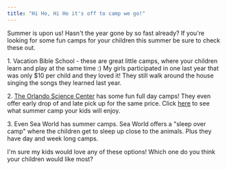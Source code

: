 ```yaml
---
title: "Hi Ho, Hi Ho it's off to camp we go!"
---
```


Summer is upon us! Hasn't the year gone by so fast already? If you're looking for some fun camps for your children this summer be sure to check these out.

1\. Vacation Bible School - these are great little camps, where your children learn and play at the same time :) My girls participated in one last year that was only $10 per child and they loved it! They still walk around the house singing the songs they learned last year.

2\. [The Orlando Science Center](https://www.osc.org/index.php) has some fun full day camps! They even offer early drop of and late pick up for the same price. Click [here](https://www.osc.org/index.php?option=com_content&view=category&layout=blog&id=28&Itemid=45) to see what summer camp your kids will enjoy.

3\. Even Sea World has summer camps. Sea World offers a "sleep over camp" where the children get to sleep up close to the animals. Plus they have day and week long camps.

I'm sure my kids would love any of these options! Which one do you think your children would like most?

